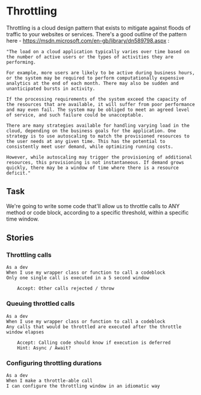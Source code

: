 Throttling
==========

Throttling is a cloud design pattern that exists to mitigate against floods of traffic to your websites or services.
There's a good outline of the pattern here - https://msdn.microsoft.com/en-gb/library/dn589798.aspx :

    "The load on a cloud application typically varies over time based on the number of active users or the types of activities they are performing.

    For example, more users are likely to be active during business hours, or the system may be required to perform computationally expensive analytics at the end of each month. There may also be sudden and unanticipated bursts in activity.

    If the processing requirements of the system exceed the capacity of the resources that are available, it will suffer from poor performance and may even fail. The system may be obliged to meet an agreed level of service, and such failure could be unacceptable.

    There are many strategies available for handling varying load in the cloud, depending on the business goals for the application. One strategy is to use autoscaling to match the provisioned resources to the user needs at any given time. This has the potential to consistently meet user demand, while optimizing running costs.

    However, while autoscaling may trigger the provisioning of additional resources, this provisioning is not instantaneous. If demand grows quickly, there may be a window of time where there is a resource deficit."  


## Task

We're going to write some code that'll allow us to throttle calls to ANY method or code block, according to a specific threshold, within a specific time window.


## Stories

### Throttling calls

    As a dev
    When I use my wrapper class or function to call a codeblock
    Only one single call is executed in a 5 second window

        Accept: Other calls rejected / throw

### Queuing throttled calls

    As a dev
    When I use my wrapper class or function to call a codeblock
    Any calls that would be throttled are executed after the throttle window elapses

        Accept: Calling code should know if execution is deferred
        Hint: Async / Await?

### Configuring throttling durations

    As a dev
    When I make a throttle-able call
    I can configure the throttling window in an idiomatic way
